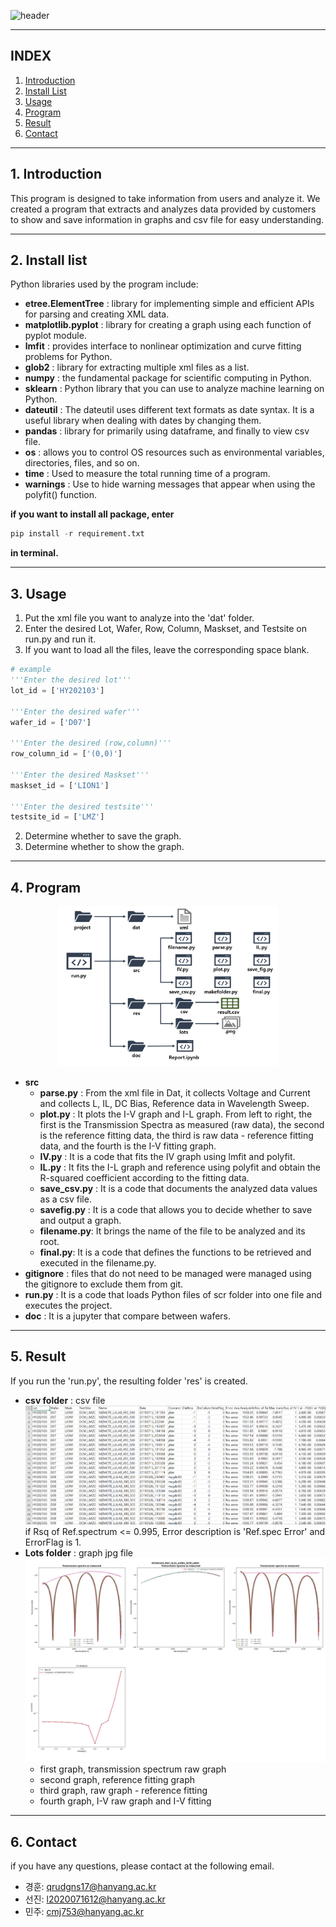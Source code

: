 ![header](https://capsule-render.vercel.app/api?type=Waving&color=auto&height=200&section=header&text=PE2_teamA1_project&fontSize=65)

***
## INDEX
1. [Introduction](#1-Introduction)
2. [Install List](#2-Install-list)
3. [Usage](#3-Usage)
4. [Program](#4-Program)
5. [Result](#5-Result)
6. [Contact](#6-Contact)
***
## 1. Introduction
This program is designed to take information from users and analyze it. We created a program 
that extracts and analyzes data provided by customers to show and save information in graphs and csv file for easy understanding.
***
## 2. Install list
Python libraries used by the program include: 

- **etree.ElementTree** : library for implementing simple and efficient APIs for parsing and creating XML data.
- **matplotlib.pyplot** : library for creating a graph using each function of pyplot module. 
- **lmfit** : provides interface to nonlinear optimization and curve fitting problems for Python.
- **glob2** : library for extracting multiple xml files as a list.
- **numpy** : the fundamental package for scientific computing in Python.
- **sklearn** : Python library that you can use to analyze machine learning on Python.
- **dateutil** : The dateutil uses different text formats as date syntax. It is a useful library when dealing with dates by changing them.
- **pandas** : library for primarily using dataframe, and finally to view csv file.
- **os** : allows you to control OS resources such as environmental variables, directories, files, and so on.
- **time** : Used to measure the total running time of a program.
- **warnings** : Use to hide warning messages that appear when using the polyfit() function.
  
**if you want to install all package, enter**
~~~python console
pip install -r requirement.txt
~~~
**in terminal.**
***
## 3. Usage
1. Put the xml file you want to analyze into the 'dat' folder.
2. Enter the desired Lot, Wafer, Row, Column, Maskset, and Testsite on run.py and run it.
3. If you want to load all the files, leave the corresponding space blank.
~~~python
# example
'''Enter the desired lot'''
lot_id = ['HY202103']

'''Enter the desired wafer'''
wafer_id = ['D07']

'''Enter the desired (row,column)'''
row_column_id = ['(0,0)']

'''Enter the desired Maskset'''
maskset_id = ['LION1']

'''Enter the desired testsite'''
testsite_id = ['LMZ']
~~~
2. Determine whether to save the graph.
3. Determine whether to show the graph.

***
## 4. Program
<center><img src='./image/program.png' width='70%' height='70%'></center>

- **src**
  - **parse.py** : From the xml file in Dat, it collects Voltage and Current and collects L, IL, DC Bias, Reference data in Wavelength Sweep.
  - **plot.py** : It plots the  I-V graph and I-L graph.
From left to right, the first is the Transmission Spectra as measured (raw data), the second is the reference fitting data, the third is raw data - reference fitting data, and the fourth is the I-V fitting graph.
  - **IV.py** : It is a code that fits the IV graph using lmfit and polyfit.
  - **IL.py** : It fits the I-L graph and reference using polyfit and obtain the R-squared coefficient according to the fitting data.
  - **save_csv.py** : It is a code that documents the analyzed data values as a csv file.
  - **savefig.py** : It is a code that allows you to decide whether to save and output a graph.
  - **filename.py**: It brings the name of the file to be analyzed and its root.
  - **final.py**: It is a code that defines the functions to be retrieved and executed in the filename.py.
- **gitignore** : files that do not need to be managed were managed using the gitignore to exclude them from git.
- **run.py** : It is a code that loads Python files of scr folder into one file and executes the project.
- **doc** : It is a jupyter that compare between wafers.
***
## 5. Result
If you run the 'run.py', the resulting folder 'res' is created.
- **csv folder** : csv file  
![csv](./image/csv.png)  
if Rsq of Ref.spectrum <= 0.995, Error description is 'Ref.spec Error' and ErrorFlag is 1.
- **Lots folder** : graph jpg file
![graph](./image/graph.jpg)
  - first graph, transmission spectrum raw graph
  - second graph, reference fitting graph
  - third graph, raw graph - reference fitting
  - fourth graph, I-V raw graph and I-V fitting

***
## 6. Contact
if you have any questions, please contact at the following email.
* 경훈: <qrudgns17@hanyang.ac.kr>
* 선진: <l2020071612@hanyang.ac.kr>
* 민주: <cmj753@hanyang.ac.kr>